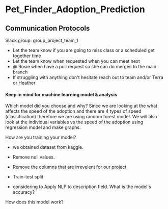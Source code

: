 # Pet_Finder_Adoption_Prediction

## Communication Protocols
Slack group: group_project_team_1
- Let the team know if you are going to miss class or a scheduled get together time
- Let the team know when requested when you can meet next
- @ Rosie when have a pull request so she can do merges to the main branch
- If struggling with anything don't hesitate reach out to team and/or Terra or Heather


#### Keep in mind for machine learning model & analysis
Which model did you choose and why?
Since we are looking at the what affects the speed of the adoption and there are 4 types of speed (classification) therefore we are using random forest model.
We will also look at the individual variables vs the speed of the adoption using regression model and make graphs.


How are you training your model?
- we obtained dataset from kaggle.
- Remove null values.
- Remove the columns that are irrevelent for our project.
- Train-test split

- considering to Apply NLP to description field.
What is the model's accuracy?

How does this model work?